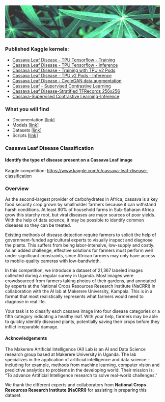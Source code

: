 ![](https://github.com/dimitreOliveira/Cassava-Leaf-Disease-Classification/blob/master/Assets/banner.png)

### Published Kaggle kernels:
- [Cassava Leaf Disease - TPU Tensorflow - Training](https://www.kaggle.com/dimitreoliveira/cassava-leaf-disease-tpu-tensorflow-training)
- [Cassava Leaf Disease - TPU Tensorflow - Inference](https://www.kaggle.com/dimitreoliveira/cassava-leaf-disease-tpu-tensorflow-inference)
- [Cassava Leaf Disease - Training with TPU v2 Pods](https://www.kaggle.com/dimitreoliveira/cassava-leaf-disease-training-with-tpu-v2-pods)
- [Cassava Leaf Disease - TPU v2 Pods - Inference](https://www.kaggle.com/dimitreoliveira/cassava-leaf-disease-tpu-v2-pods-inference)
- [Cassava Leaf Disease - CycleGAN data augmentation](https://www.kaggle.com/dimitreoliveira/cassava-leaf-disease-cyclegan-data-augmentation)
- [Cassava Leaf - Supervised Contrastive Learning](https://www.kaggle.com/dimitreoliveira/cassava-leaf-supervised-contrastive-learning)
- [Cassava Leaf Disease-Stratified TFRecords 256x256](https://www.kaggle.com/dimitreoliveira/cassava-leaf-disease-stratified-tfrecords-256x256)
- [Cassava-Supervised Contrastive Learning-Inference](https://www.kaggle.com/dimitreoliveira/cassava-supervised-contrastive-learning-inference)

### What you will find
- Documentation [[link]](https://github.com/dimitreOliveira/Cassava-Leaf-Disease-Classification/tree/master/Documentation)
- Models [[link]](https://github.com/dimitreOliveira/Cassava-Leaf-Disease-Classification/tree/master/Model%20backlog)
- Datasets [[link]](https://github.com/dimitreOliveira/Cassava-Leaf-Disease-Classification/tree/master/Datasets)
- Scripts [[link]](https://github.com/dimitreOliveira/Cassava-Leaf-Disease-Classification/tree/master/Scripts)

### Cassava Leaf Disease Classification
#### Identify the type of disease present on a Cassava Leaf image

Kaggle competition: https://www.kaggle.com/c/cassava-leaf-disease-classification

### Overview

As the second-largest provider of carbohydrates in Africa, cassava is a key food security crop grown by smallholder farmers because it can withstand harsh conditions. At least 80% of household farms in Sub-Saharan Africa grow this starchy root, but viral diseases are major sources of poor yields. With the help of data science, it may be possible to identify common diseases so they can be treated.

Existing methods of disease detection require farmers to solicit the help of government-funded agricultural experts to visually inspect and diagnose the plants. This suffers from being labor-intensive, low-supply and costly. As an added challenge, effective solutions for farmers must perform well under significant constraints, since African farmers may only have access to mobile-quality cameras with low-bandwidth.

In this competition, we introduce a dataset of 21,367 labeled images collected during a regular survey in Uganda. Most images were crowdsourced from farmers taking photos of their gardens, and annotated by experts at the National Crops Resources Research Institute (NaCRRI) in collaboration with the AI lab at Makerere University, Kampala. This is in a format that most realistically represents what farmers would need to diagnose in real life.

Your task is to classify each cassava image into four disease categories or a fifth category indicating a healthy leaf. With your help, farmers may be able to quickly identify diseased plants, potentially saving their crops before they inflict irreparable damage.

#### Acknowledgements
The Makerere Artificial Intelligence (AI) Lab is an AI and Data Science research group based at Makerere University in Uganda. The lab specializes in the application of artificial intelligence and data science - including for example, methods from machine learning, computer vision and predictive analytics to problems in the developing world. Their mission is: “To advance Artificial Intelligence research to solve real-world challenges."

We thank the different experts and collaborators from **National Crops Resources Research Institute (NaCRRI)** for assisting in preparing this dataset.

